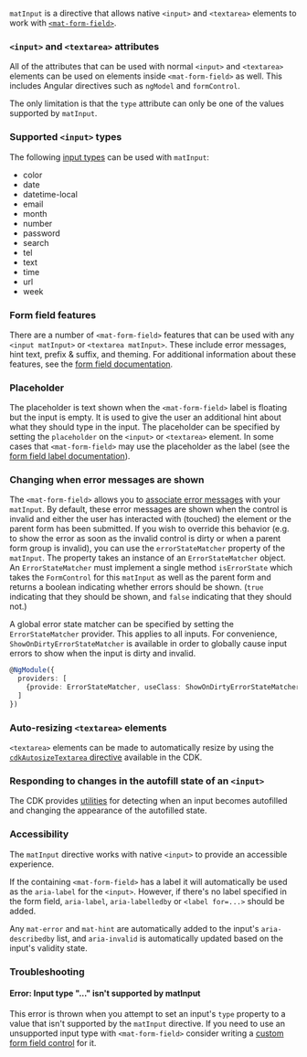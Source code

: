 `matInput` is a directive that allows native `<input>` and `<textarea>` elements to work with
[`<mat-form-field>`](https://material.angular.io/components/form-field/overview). 

<!-- example(input-overview) -->

### `<input>` and `<textarea>` attributes

All of the attributes that can be used with normal `<input>` and `<textarea>` elements can be used
on elements inside `<mat-form-field>` as well. This includes Angular directives such as `ngModel`
and `formControl`.

The only limitation is that the `type` attribute can only be one of the values supported by
`matInput`.

### Supported `<input>` types

The following [input types](https://developer.mozilla.org/en-US/docs/Web/HTML/Element/input) can
be used with `matInput`:
* color
* date
* datetime-local
* email
* month
* number
* password
* search
* tel
* text
* time
* url
* week

### Form field features

There are a number of `<mat-form-field>` features that can be used with any `<input matInput>` or
`<textarea matInput>`. These include error messages, hint text, prefix & suffix, and theming. For
additional information about these features, see the
[form field documentation](https://material.angular.io/components/form-field/overview).

### Placeholder

The placeholder is text shown when the `<mat-form-field>` label is floating but the input is empty.
It is used to give the user an additional hint about what they should type in the input. The
placeholder can be specified by setting the `placeholder` on the `<input>` or `<textarea>` element.
In some cases that `<mat-form-field>` may use the placeholder as the label (see the
[form field label documentation](https://material.angular.io/components/form-field/overview#floating-label)).

### Changing when error messages are shown

The `<mat-form-field>` allows you to
[associate error messages](https://material.angular.io/components/form-field/overview#error-messages)
with your `matInput`. By default, these error messages are shown when the control is invalid and
either the user has interacted with (touched) the element or the parent form has been submitted. If
you wish to override this behavior (e.g. to show the error as soon as the invalid control is dirty
or when a parent form group is invalid), you can use the `errorStateMatcher` property of the
`matInput`. The property takes an instance of an `ErrorStateMatcher` object. An `ErrorStateMatcher`
must implement a single method `isErrorState` which takes the `FormControl` for this `matInput` as
well as the parent form and returns a boolean indicating whether errors should be shown. (`true`
indicating that they should be shown, and `false` indicating that they should not.)

<!-- example(input-error-state-matcher) -->

A global error state matcher can be specified by setting the `ErrorStateMatcher` provider. This
applies to all inputs. For convenience, `ShowOnDirtyErrorStateMatcher` is available in order to
globally cause input errors to show when the input is dirty and invalid.

```ts
@NgModule({
  providers: [
    {provide: ErrorStateMatcher, useClass: ShowOnDirtyErrorStateMatcher}
  ]
})
```

### Auto-resizing `<textarea>` elements

`<textarea>` elements can be made to automatically resize by using the
[`cdkAutosizeTextarea` directive](https://material.angular.io/cdk/text-field/overview#automatically-resizing-a-textarea)
available in the CDK.

### Responding to changes in the autofill state of an `<input>`

The CDK provides
[utilities](https://material.angular.io/cdk/text-field/overview#monitoring-the-autofill-state-of-an-input)
for detecting when an input becomes autofilled and changing the appearance of the autofilled state.

### Accessibility

The `matInput` directive works with native `<input>` to provide an accessible experience.

If the containing `<mat-form-field>` has a label it will automatically be used as the `aria-label`
for the `<input>`. However, if there's no label specified in the form field, `aria-label`,
`aria-labelledby` or `<label for=...>` should be added.

Any `mat-error` and `mat-hint` are automatically added to the input's `aria-describedby` list, and
`aria-invalid` is automatically updated based on the input's validity state.

### Troubleshooting

#### Error: Input type "..." isn't supported by matInput

This error is thrown when you attempt to set an input's `type` property to a value that isn't
supported by the `matInput` directive. If you need to use an unsupported input type with
`<mat-form-field>` consider writing a
[custom form field control](https://material.angular.io/guide/creating-a-custom-form-field-control)
for it.
